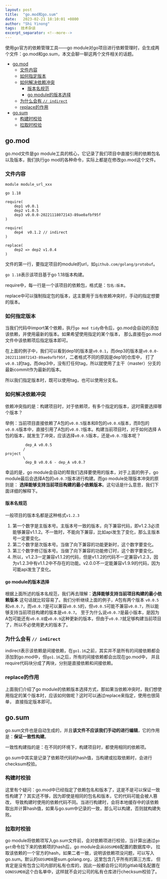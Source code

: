 ```yaml
---
layout: post 
title:  "go.mod和go.sum"
date:   2023-02-21 18:10:01 +0800 
author: "Shi Yinong"
tags:  技术杂谈
excerpt_separator: <!--more-->
---
```

使用go官方的依赖管理工具——go module对go项目进行依赖管理时，会生成两个文件：go.mod和go.sum，本文会聊一聊这两个文件相关的话题。
<!--more-->

<!-- TOC -->
  * [go.mod](#gomod)
    * [文件内容](#文件内容)
    * [如何指定版本](#如何指定版本)
    * [如何解决依赖冲突](#如何解决依赖冲突)
      * [版本名规范](#版本名规范)
      * [go module的版本选择](#go-module的版本选择)
    * [为什么会有 `// indirect`](#为什么会有--indirect)
    * [replace的作用](#replace的作用)
  * [go.sum](#gosum)
    * [构建时校验](#构建时校验)
    * [拉取时校验](#拉取时校验)
<!-- TOC -->

## go.mod
go.mod文件是go module工具的核心，它记录了我们项目中直接引用的依赖包名以及版本，我们执行go mod的各种命令，实际上都是在修改go.mod这个文件。
### 文件内容
```
module module_url_xxx

go 1.18

require(
    dep1 v0.0.1
    dep2 v1.0.5
    dep3 v0.0.0-20221118072143-89ae0afbf95f
)

require(
    dep4  v0.1.2 // indirect
)

replace(
    dep2 => dep2 v1.0.4
)
```
文件的第一行，要指定项目的module的url，如`github.com/golang/protobuf`。

`go 1.18`表示该项目基于go 1.18版本构建。

require中，每一行是一个该项目的依赖包，格式是：`包名:版本`。

replace中可以强制指定包的版本，这主要用于当有依赖冲突时，手动的指定想要的版本。

### 如何指定版本
当我们代码中import某个依赖，执行`go mod tidy`命令后，go.mod会自动的添加该依赖，并使用最新的版本。如果希望使用指定的某个版本，
那么直接在go.mod文件中该依赖项后指定版本即可。

在上面的例子中，我们可以看到dep1的版本是`v0.0.1`，而dep3的版本是`v0.0.0-20221118072143-89ae0afbf95f`，二者格式不同的原因是dep1的仓库中，
打了`v0.0.1`的tag，而dep3中，没有打任何tag，所以就使用了主干（master）分支的最新commit作为最新的版本。

所以我们指定版本时，既可以使用tag，也可以使用分支名。

### 如何解决依赖冲突
依赖冲突指的是：构建项目时，对于依赖项，有多个指定的版本，这时需要选择哪个版本？

举例：当前项目直接依赖了A包的`v0.0.5`版本和B包的`v0.0.6`版本，而B包的`v0.0.6`版本中，直接引用了A包的`v0.0.7`版本。构建当前项目时，对于如何选择
A包的版本，就发生了冲突，应该选择`v0.0.5`版本，还是`v0.0.7`版本呢？
```
         dep_A v0.0.5
        /
project 
        \
         dep_B v0.0.6 - dep_A v0.0.7
```
幸运的是，go module会自动的帮我们选择要使用的版本，对于上面的例子，go module最后会选择A包的`v0.0.7`版本进行构建。而go module处理版本冲突的原则是：
**选择能够支持当前项目构建的最小依赖版本**。这句话是什么意思，我们下面详细的解释下。

#### 版本名规范
一般项目的版本名都是这种格式`v1.2.3`
1. 第一个数字是主版本号。主版本号一致的版本，向下兼容代码，即v1.2.3必须能够兼容v1.1.2。不一致时，不能向下兼容，比如api发生了变化，那么主版本号一定要变化。
2. 第二个数字是次版本号。当做了向下兼容的功能更新时，这个数字要变化。
3. 第三个数字修订版本号。当做了向下兼容的功能修订时，这个数字要变化。
4. 所以，v1.2.3一定兼容v1.1.2的代码，但是v1.1.2的代码不一定兼容v1.2.3，因为v1.2.3中有v1.1.2中不存在的功能。v2.0.0不一定能兼容v1.9.9的代码，因为可能api发生了变化。

#### go module的版本选择
根据上面所述的版本名规范，我们再去理解：**选择能够支持当前项目构建的最小依赖版本** 这句话就比较容易了。我们分析继续上面的例子，A包有两个版本
`v0.0.5`和`v0.0.7`，而`v0.0.7`是可以兼容`v0.0.5`的，但`v0.0.5`可能不兼容`v0.0.7`，所以能够支持当前项目构建的版本是`v0.0.7`。
至于为什么说`v0.0.7`是最小版本，是因为A包可能还有`v0.0.8`或`v0.0.9`这种更新的版本，但由于`v0.0.7`就足够构建当前项目了，所以不必使用更大的版本了。

### 为什么会有 `// indirect`
indirect表示该依赖是间接依赖，在`go1.16`之前，其实并不是所有的间接依赖都会添加到go.mod中，但`go1.16`之后，所有的间接依赖都会出现在go.mod中，
并且require代码块分成了两块，分别是直接依赖和间接依赖。

### replace的作用
上面我们介绍了go module的依赖版本选择方式，那如果当依赖冲突时，我们想使用指定的某个版本时，应该如何做呢？这时可以通过replace来指定，使用也很简单，
直接指定版本即可。

## go.sum
go.sum文件也是自动生成的，并且**该文件不应该我们手动的进行编辑**，它的作用是：**保证一致性构建**。

一致性构建指的是：在不同的环境下，构建项目时，都使用相同的依赖项。

go.sum中其实是记录了依赖项代码的hash值，当构建或拉取依赖时，会进行checksum校验。

### 构建时校验
这里有个疑问：go.mod中已经指定了依赖包名和版本了，这是不是可以保证一致性构建了？其实还不够，因为即使是相同的包名和版本，它的代码可能会被人篡改，
导致构建时使用的依赖代码不同。当进行构建时，会将本地缓存中的该依赖取出并计算hash值，如果与go.sum中记录的一致，那么可以构建，否则就构建失败。

### 拉取时校验
go module将依赖项写入go.sum文件前，会对依赖项进行校验，当计算出通过`go get`命令拉下来的依赖项的hash后，go module会从`GOSUMDB`配置的数据库中，
拉取该依赖的一个官方的hash，如果二者一致，说明该依赖项没问题，可以写入go.sum。默认的`GOSUMDB`是sum.golang.org，这里包含几乎所有的第三方库，
但肯定是没有包含公司内部的私有仓库的，因此一般都会将公司的gitlab域名配置在`GONOSUMDB`这个白名单中，这样就不会对公司的私有仓库进行checksum校验了。

